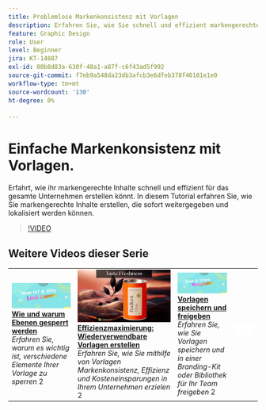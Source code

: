 ```yaml
---
title: Problemlose Markenkonsistenz mit Vorlagen
description: Erfahren Sie, wie Sie schnell und effizient markengerechte Inhalte in Ihrer gesamten Organisation erstellen können.
feature: Graphic Design
role: User
level: Beginner
jira: KT-14887
exl-id: 00b8d83a-630f-48a1-a87f-c6f43ad5f992
source-git-commit: f7eb9a548da23db3afcb3e6dfeb378f40181e1e0
workflow-type: tm+mt
source-wordcount: '130'
ht-degree: 0%

---
```


# Einfache Markenkonsistenz mit Vorlagen.

Erfahrt, wie ihr markengerechte Inhalte schnell und effizient für das gesamte Unternehmen erstellen könnt. In diesem Tutorial erfahren Sie, wie Sie markengerechte Inhalte erstellen, die sofort weitergegeben und lokalisiert werden können.

>[!VIDEO](https://video.tv.adobe.com/v/3427099?quality=12&learn=on&hidetitle=true)

## Weitere Videos dieser Serie

<table style="table-layout:fixed">
<tr>
    <td>
        <a href="lock-layers.md">
            <img alt="Sperren von Ebenen (Anleitung und Gründe)" src="assets/lock-layers.png" />
        </a>
        <div>
            <a href="lock-layers.md"><strong>Wie und warum Ebenen gesperrt werden</strong></a>
            </div>
            <em>Erfahren Sie, warum es wichtig ist, verschiedene Elemente Ihrer Vorlage zu sperren</em>
            2<br>
    </td>
    <td>
         <a href="create-templates.md">
            <img alt="Effizienzmaximierung: Wiederverwendbare Vorlagen erstellen" src="assets/create-template.png" />
         </a>
         <div>
         <a href="create-templates.md"><strong>Effizienzmaximierung: Wiederverwendbare Vorlagen erstellen</strong></a>
         </div>
         <em>Erfahren Sie, wie Sie mithilfe von Vorlagen Markenkonsistenz, Effizienz und Kosteneinsparungen in Ihrem Unternehmen erzielen</em>
         2<br>
   </td>
   <td>
         <a href="share-templates.md">
            <img alt="Vorlagen speichern und freigeben" src="assets/share-templates.png" />
         </a>
         <div>
         <a href="share-templates.md"><strong>Vorlagen speichern und freigeben</strong></a>
         </div>
         <em>Erfahren Sie, wie Sie Vorlagen speichern und in einer Branding-Kit oder Bibliothek für Ihr Team freigeben</em>
         2<br>
   </td>
    <td>
      <img alt="Spacer" src="../assets/Whitespacer.png" />
      <div>
      <br>
    </td>
</tr>
</table>

